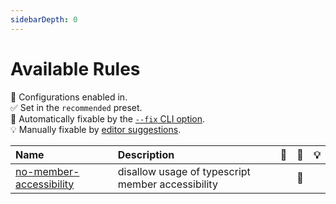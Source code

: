 ```yaml
---
sidebarDepth: 0
---
```


# Available Rules

💼 Configurations enabled in.\
✅ Set in the `recommended` preset.\
🔧 Automatically fixable by the [`--fix` CLI option](https://eslint.org/docs/user-guide/command-line-interface#--fix).\
💡 Manually fixable by [editor suggestions](https://eslint.org/docs/developer-guide/working-with-rules#providing-suggestions).

| Name                                                                                          | Description                                       | 💼  | 🔧  | 💡  |
| :-------------------------------------------------------------------------------------------- | :------------------------------------------------ | :-: | :-: | :-: |
| [no-member-accessibility](https://eslint-plugin.ntnyq.com/rules/no-member-accessibility.html) | disallow usage of typescript member accessibility |     | 🔧  |     |

